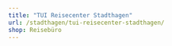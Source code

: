 ```yaml
---
title: "TUI Reisecenter Stadthagen"
url: /stadthagen/tui-reisecenter-stadthagen/
shop: Reisebüro
---
```

